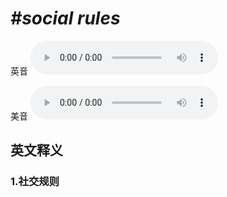 # ***\#social rules*** 
英音
<audio src="./media/social rules1.aac" controls="controls"></audio>

美音
<audio src="./media/social rules2.aac" controls="controls"></audio>



  

英文释义
---
### 1.**社交规则**  


